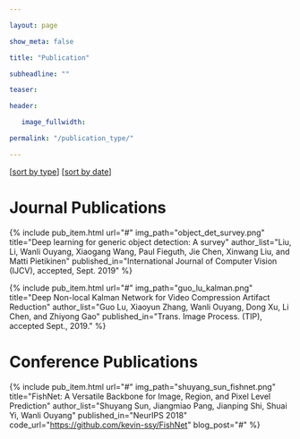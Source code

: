 ```yaml
---

layout: page

show_meta: false

title: "Publication"

subheadline: ""

teaser: 

header:

   image_fullwidth: 

permalink: "/publication_type/"

---
```


\[[sort by type](/publication_type/)\]	\[[sort by date](/publication/)\]

# Journal Publications

{%  include pub_item.html 
    url="#"
    img_path="object_det_survey.png"
    title="Deep learning for generic object detection: A survey" 
    author_list="Liu, Li, Wanli Ouyang, Xiaogang Wang, Paul Fieguth, Jie Chen, Xinwang Liu, and Matti Pietikinen"
    published_in="International Journal of Computer Vision (IJCV), accepted, Sept. 2019"
%}  

{%  include pub_item.html 
    url="#"
    img_path="guo_lu_kalman.png"
    title="Deep Non-local Kalman Network for Video Compression Artifact Reduction" 
    author_list="Guo Lu, Xiaoyun Zhang, Wanli Ouyang, Dong Xu, Li Chen, and Zhiyong Gao"
    published_in="Trans. Image Process. (TIP), accepted Sept., 2019."
%}  

# Conference Publications


{%  include pub_item.html 
    url="#"
    img_path="shuyang_sun_fishnet.png"
    title="FishNet: A Versatile Backbone for Image, Region, and Pixel Level Prediction" 
    author_list="Shuyang Sun, Jiangmiao Pang, Jianping Shi, Shuai Yi, Wanli Ouyang"
    published_in="NeurIPS 2018"
    code_url="https://github.com/kevin-ssy/FishNet"
    blog_post="#"
%}